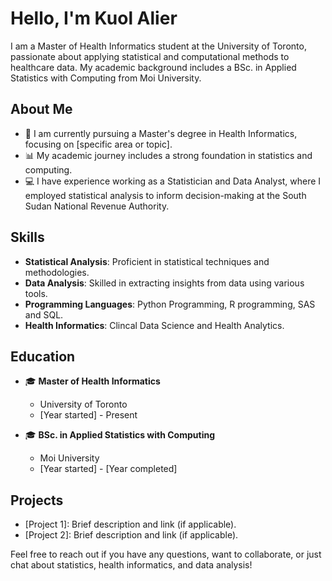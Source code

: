 # Hello, I'm Kuol Alier

I am a Master of Health Informatics student at the University of Toronto, passionate about applying statistical and computational methods to healthcare data. My academic background includes a BSc. in Applied Statistics with Computing from Moi University.

## About Me

- 🔬 I am currently pursuing a Master's degree in Health Informatics, focusing on [specific area or topic].
- 📊 My academic journey includes a strong foundation in statistics and computing.
- 💻 I have experience working as a Statistician and Data Analyst, where I employed statistical analysis to inform decision-making at the South Sudan National Revenue Authority.

## Skills

- **Statistical Analysis**: Proficient in statistical techniques and methodologies.
- **Data Analysis**: Skilled in extracting insights from data using various tools.
- **Programming Languages**: Python Programming, R programming, SAS and SQL.
- **Health Informatics**: Clincal Data Science and Health Analytics.

## Education

- 🎓 **Master of Health Informatics**
  - University of Toronto
  - [Year started] - Present

- 🎓 **BSc. in Applied Statistics with Computing**
  - Moi University
  - [Year started] - [Year completed]

## Projects

- [Project 1]: Brief description and link (if applicable).
- [Project 2]: Brief description and link (if applicable).


Feel free to reach out if you have any questions, want to collaborate, or just chat about statistics, health informatics, and data analysis!
